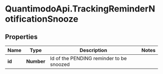 # QuantimodoApi.TrackingReminderNotificationSnooze

## Properties
Name | Type | Description | Notes
------------ | ------------- | ------------- | -------------
**id** | **Number** | Id of the PENDING reminder to be snoozed | 


